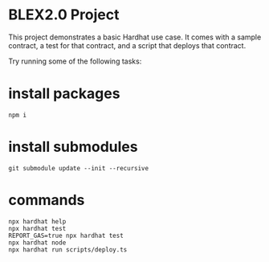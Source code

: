# BLEX2.0 Project

This project demonstrates a basic Hardhat use case. It comes with a sample contract, a test for that contract, and a script that deploys that contract.

Try running some of the following tasks:

# install packages

```
npm i
```

# install submodules

```shell
git submodule update --init --recursive
```

# commands

```shell
npx hardhat help
npx hardhat test
REPORT_GAS=true npx hardhat test
npx hardhat node
npx hardhat run scripts/deploy.ts
```
